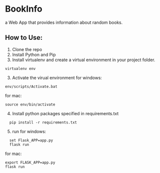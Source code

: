 # BookInfo
a Web App that provides information about random books.

## How to Use:

1. Clone the repo
2. Install Python and Pip
3. Install virtualenv and create a virtual environment in your project folder.
```
virtualenv env
```

3. Activate the virual environment
for windows:
```
env/scripts/Activate.bat
```
for mac:
```
source env/bin/activate
```

4. Install python packages specified in requirements.txt
```
  pip install -r requirements.txt
```
5. run
for windows:
```
  set Flask_APP=app.py
  flask run
```
for mac:
```
export FLASK_APP=app.py
flask run
```
